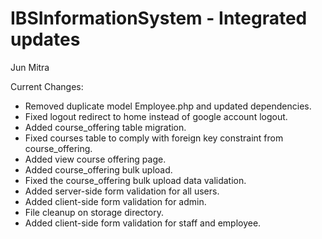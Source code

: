 # IBSInformationSystem - Integrated updates 
Jun Mitra

Current Changes:
* Removed duplicate model Employee.php and updated dependencies.
* Fixed logout redirect to home instead of google account logout.
* Added course_offering table migration.
* Fixed courses table to comply with foreign key constraint from course_offering.
* Added view course offering page.
* Added course_offering bulk upload.
* Fixed the course_offering bulk upload data validation.
* Added server-side form validation for all users.
* Added client-side form validation for admin.
* File cleanup on storage directory.
* Added client-side form validation for staff and employee.
